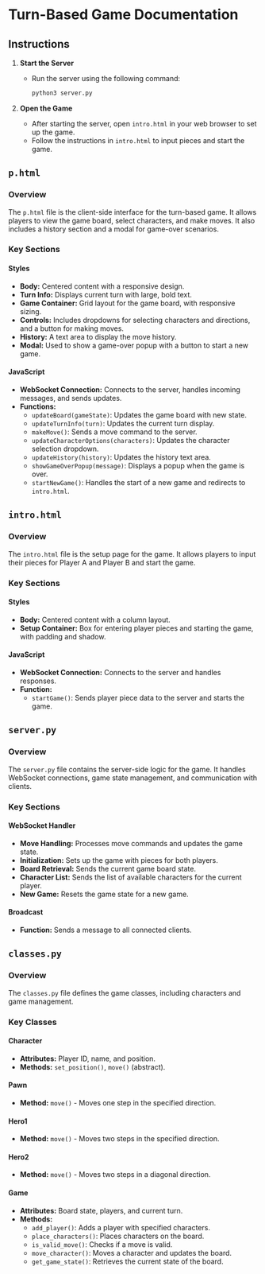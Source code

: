 # Turn-Based Game Documentation

## Instructions

1. **Start the Server**
   - Run the server using the following command:
     ```bash
     python3 server.py
     ```

2. **Open the Game**
   - After starting the server, open `intro.html` in your web browser to set up the game.
   - Follow the instructions in `intro.html` to input pieces and start the game.

## `p.html`

### Overview
The `p.html` file is the client-side interface for the turn-based game. It allows players to view the game board, select characters, and make moves. It also includes a history section and a modal for game-over scenarios.

### Key Sections

#### Styles
- **Body:** Centered content with a responsive design.
- **Turn Info:** Displays current turn with large, bold text.
- **Game Container:** Grid layout for the game board, with responsive sizing.
- **Controls:** Includes dropdowns for selecting characters and directions, and a button for making moves.
- **History:** A text area to display the move history.
- **Modal:** Used to show a game-over popup with a button to start a new game.

#### JavaScript
- **WebSocket Connection:** Connects to the server, handles incoming messages, and sends updates.
- **Functions:**
  - `updateBoard(gameState)`: Updates the game board with new state.
  - `updateTurnInfo(turn)`: Updates the current turn display.
  - `makeMove()`: Sends a move command to the server.
  - `updateCharacterOptions(characters)`: Updates the character selection dropdown.
  - `updateHistory(history)`: Updates the history text area.
  - `showGameOverPopup(message)`: Displays a popup when the game is over.
  - `startNewGame()`: Handles the start of a new game and redirects to `intro.html`.

## `intro.html`

### Overview
The `intro.html` file is the setup page for the game. It allows players to input their pieces for Player A and Player B and start the game.

### Key Sections

#### Styles
- **Body:** Centered content with a column layout.
- **Setup Container:** Box for entering player pieces and starting the game, with padding and shadow.

#### JavaScript
- **WebSocket Connection:** Connects to the server and handles responses.
- **Function:**
  - `startGame()`: Sends player piece data to the server and starts the game.

## `server.py`

### Overview
The `server.py` file contains the server-side logic for the game. It handles WebSocket connections, game state management, and communication with clients.

### Key Sections

#### WebSocket Handler
- **Move Handling:** Processes move commands and updates the game state.
- **Initialization:** Sets up the game with pieces for both players.
- **Board Retrieval:** Sends the current game board state.
- **Character List:** Sends the list of available characters for the current player.
- **New Game:** Resets the game state for a new game.

#### Broadcast
- **Function:** Sends a message to all connected clients.

## `classes.py`

### Overview
The `classes.py` file defines the game classes, including characters and game management.

### Key Classes

#### Character
- **Attributes:** Player ID, name, and position.
- **Methods:** `set_position()`, `move()` (abstract).

#### Pawn
- **Method:** `move()` - Moves one step in the specified direction.

#### Hero1
- **Method:** `move()` - Moves two steps in the specified direction.

#### Hero2
- **Method:** `move()` - Moves two steps in a diagonal direction.

#### Game
- **Attributes:** Board state, players, and current turn.
- **Methods:**
  - `add_player()`: Adds a player with specified characters.
  - `place_characters()`: Places characters on the board.
  - `is_valid_move()`: Checks if a move is valid.
  - `move_character()`: Moves a character and updates the board.
  - `get_game_state()`: Retrieves the current state of the board.
